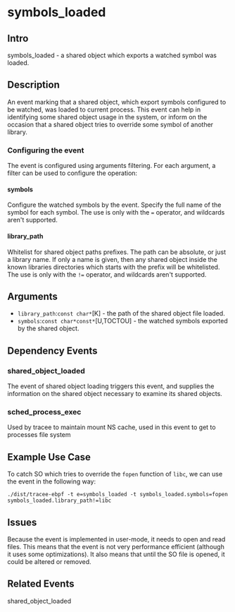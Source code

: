 # symbols_loaded

## Intro
symbols_loaded - a shared object which exports a watched symbol was loaded.

## Description
An event marking that a shared object, which export symbols configured to be watched,
was loaded to current process. This event can help in identifying some shared object
usage in the system, or inform on the occasion that a shared object tries to override
some symbol of another library.

### Configuring the event
The event is configured using arguments filtering.
For each argument, a filter can be used to configure the operation:
#### symbols
Configure the watched symbols by the event.
Specify the full name of the symbol for each symbol.
The use is only with the `=` operator, and wildcards aren't supported.
#### library_path
Whitelist for shared object paths prefixes.
The path can be absolute, or just a library name.
If only a name is given, then any shared object inside the known libraries directories which
starts with the prefix will be whitelisted.
The use is only with the `!=` operator, and wildcards aren't supported.

## Arguments
* `library_path`:`const char*`[K] - the path of the shared object file loaded.
* `symbols`:`const char*const*`[U,TOCTOU] - the watched symbols exported by the shared object.

## Dependency Events
### shared_object_loaded
The event of shared object loading triggers this event, and supplies the information on the
shared object necessary to examine its shared objects.

### sched_process_exec
Used by tracee to maintain mount NS cache, used in this event to get to processes file system

## Example Use Case
To catch SO which tries to override the `fopen` function of `libc`, we can use the event in
the following way:

`./dist/tracee-ebpf -t e=symbols_loaded -t symbols_loaded.symbols=fopen symbols_loaded.library_path!=libc`

## Issues
Because the event is implemented in user-mode, it needs to open and read files.
This means that the event is not very performance efficient (although it uses some optimizations).
It also means that until the SO file is opened, it could be altered or removed.

## Related Events
shared_object_loaded